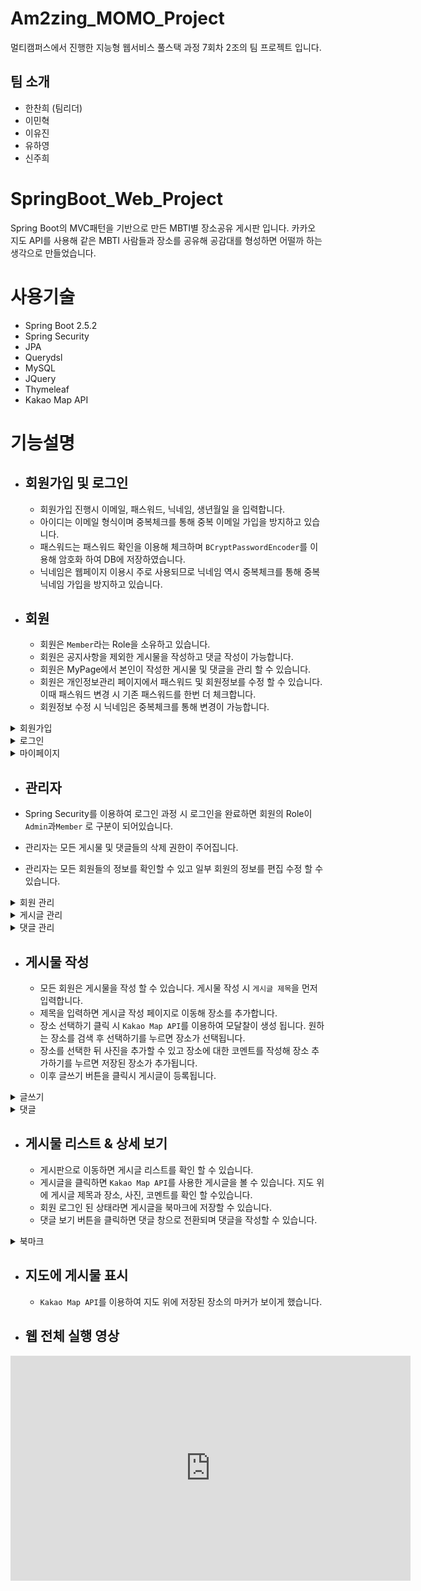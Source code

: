 # Am2zing_MOMO_Project

멀티캠퍼스에서 진행한 지능형 웹서비스 풀스택 과정 7회차 2조의 팀 프로젝트 입니다.

## 팀 소개

- 한찬희 (팀리더)
- 이민혁
- 이유진
- 유하영
- 신주희

# SpringBoot_Web_Project

Spring Boot의 MVC패턴을 기반으로 만든 MBTI별 장소공유 게시판 입니다. 카카오 지도 API를 사용해 같은 MBTI 사람들과 장소를 공유해 공감대를 형성하면 어떨까 하는 생각으로 만들었습니다.

# 사용기술

- Spring Boot 2.5.2
- Spring Security
- JPA
- Querydsl
- MySQL
- JQuery
- Thymeleaf
- Kakao Map API

# 기능설명

- ## 회원가입 및 로그인

  - 회원가입 진행시 이메일, 패스워드, 닉네임, 생년월일 을 입력합니다.
  - 아이디는 이메일 형식이며 중복체크를 통해 중복 이메일 가입을 방지하고 있습니다.
  - 패스워드는 패스워드 확인을 이용해 체크하며 `BCryptPasswordEncoder`를 이용해 암호화 하여 DB에 저장하였습니다.
  - 닉네임은 웹페이지 이용시 주로 사용되므로 닉네임 역시 중복체크를 통해 중복 닉네임 가입을 방지하고 있습니다.

- ## 회원

  - 회원은 `Member`라는 Role을 소유하고 있습니다.
  - 회원은 공지사항을 제외한 게시물을 작성하고 댓글 작성이 가능합니다.
  - 회원은 MyPage에서 본인이 작성한 게시물 및 댓글을 관리 할 수 있습니다.
  - 회원은 개인정보관리 페이지에서 패스워드 및 회원정보를 수정 할 수 있습니다. 이때 패스워드 변경 시 기존 패스워드를 한번 더 체크합니다.
  - 회원정보 수정 시 닉네임은 중복체크를 통해 변경이 가능합니다.

<details>
    <summary>회원가입</summary>

![join](https://user-images.githubusercontent.com/79136087/166146202-d132214b-3455-4551-acc2-b3be5d821751.gif)

</details>

<details>
  <summary>로그인</summary>

![login](https://user-images.githubusercontent.com/79136087/166146231-99ee7bc4-9b1a-466a-af86-59519489cea5.gif)

</details>

<details>
  <summary>마이페이지</summary>

![마이페이지](https://user-images.githubusercontent.com/79136087/166146252-61ba1a4b-af4b-428a-addd-bf2f82cb6b6f.gif)

</details>

- ## 관리자

- Spring Security를 이용하여 로그인 과정 시 로그인을 완료하면 회원의 Role이 `Admin`과`Member` 로 구분이 되어있습니다.
- 관리자는 모든 게시물 및 댓글들의 삭제 권한이 주어집니다.
- 관리자는 모든 회원들의 정보를 확인할 수 있고 일부 회원의 정보를 편집 수정 할 수 있습니다.
<details>
    <summary>회원 관리</summary>

![관리자 회원 관리](https://user-images.githubusercontent.com/79136087/166146734-458ec6a8-01d7-4936-b4f5-a4b5f8290b24.gif)

</details>
<details>
    <summary>게시글 관리</summary>

![관리자 게시글 삭제](https://user-images.githubusercontent.com/79136087/166146731-bccf5ff9-0051-4027-ac78-4d424cc81e14.gif)

</details>
<details>
    <summary>댓글 관리</summary>

![관리자 댓글 관리](https://user-images.githubusercontent.com/79136087/166146732-cc09601b-ce27-44d9-b0db-f0a71755ce1a.gif)

</details>

- ## 게시물 작성

  - 모든 회원은 게시물을 작성 할 수 있습니다. 게시물 작성 시 `게시글 제목`을 먼저 입력합니다.
  - 제목을 입력하면 게시글 작성 페이지로 이동해 장소를 추가합니다.
  - 장소 선택하기 클릭 시 `Kakao Map API`를 이용하여 모달찰이 생성 됩니다. 원하는 장소를 검색 후 선택하기를 누르면 장소가 선택됩니다.
  - 장소를 선택한 뒤 사진을 추가할 수 있고 장소에 대한 코멘트를 작성해 장소 추가하기를 누르면 저장된 장소가 추가됩니다.
  - 이후 글쓰기 버튼을 클릭시 게시글이 등록됩니다.

<details>
  <summary>글쓰기</summary>

![글쓰기](https://user-images.githubusercontent.com/79136087/166146268-1ac79e89-9cdb-426a-addf-f0bbf54bec8a.gif)

</details>
<details>
  <summary>댓글</summary>

![댓글](https://user-images.githubusercontent.com/79136087/166146403-1b26d8db-c144-4ea0-9edc-c13d0da02c21.gif)

</details>

- ## 게시물 리스트 & 상세 보기

  - 게시판으로 이동하면 게시글 리스트를 확인 할 수 있습니다.
  - 게시글을 클릭하면 `Kakao Map API`를 사용한 게시글을 볼 수 있습니다. 지도 위에 게시글 제목과 장소, 사진, 코멘트를 확인 할 수있습니다.
  - 회원 로그인 된 상태라면 게시글을 북마크에 저장할 수 있습니다.
  - 댓글 보기 버튼을 클릭하면 댓글 창으로 전환되며 댓글을 작성할 수 있습니다.

<details>
    <summary>북마크</summary>

![북마크](https://user-images.githubusercontent.com/79136087/166146431-d714970b-c03d-4844-8c23-75df3f1c7092.gif)

</details>

- ## 지도에 게시물 표시
  - `Kakao Map API`를 이용하여 지도 위에 저장된 장소의 마커가 보이게 했습니다.


- ## 웹 전체 실행 영상 
<iframe width="640" height="360" src="https://www.youtube.com/embed/6Az2cNU7gUw" frameborder="0" gesture="media" allowfullscreen=""></iframe>
